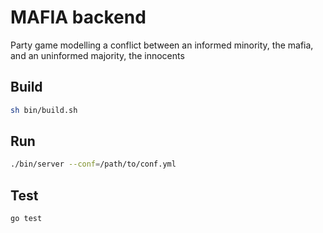 # MAFIA backend

Party game modelling a conflict between an informed minority, the mafia, and an uninformed majority, the innocents

## Build
```bash
sh bin/build.sh
```

## Run
```bash
./bin/server --conf=/path/to/conf.yml
```

## Test
```bash
go test
```